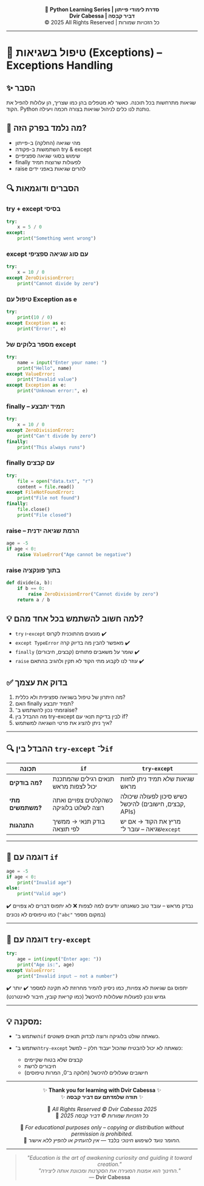 <!-- DC_HEADER_START -->
<div align="center">

🐍 **Python Learning Series | סדרת לימודי פייתון**  
**Dvir Cabessa | דביר קבסה**  
© 2025 All Rights Reserved | כל הזכויות שמורות

</div>

---
<!-- DC_HEADER_END -->

# 📘 טיפול בשגיאות (Exceptions) – Exceptions Handling

## ✨ הסבר
שגיאות מתרחשות בכל תוכנה. כאשר לא מטפלים בהן כמו שצריך, הן עלולות להפיל את הקוד. 
Python נותנת לנו כלים לניהול שגיאות בצורה חכמה ויעילה.

## 🧠 מה נלמד בפרק הזה?
- מהי שגיאה (החלקה) ב-פייתון
- השתמשות ב-פקודה try & except
- שימוש בסוגי שגיאה ספציפיים
- finally לפעולות שרוצות תמיד
- raise להרים שגיאות באפני ידים

## 🔍 הסברים ודוגמאות

### try + except בסיסי
```python
try:
    x = 5 / 0
except:
    print("Something went wrong")
```

### except עם סוג שגיאה ספציפי
```python
try:
    x = 10 / 0
except ZeroDivisionError:
    print("Cannot divide by zero")
```

### טיפול עם Exception as e
```python
try:
    print(10 / 0)
except Exception as e:
    print("Error:", e)
```

### מספר בלוקים של except
```python
try:
    name = input("Enter your name: ")
    print("Hello", name)
except ValueError:
    print("Invalid value")
except Exception as e:
    print("Unknown error:", e)
```

### finally – תמיד יתבצע
```python
try:
    x = 10 / 0
except ZeroDivisionError:
    print("Can't divide by zero")
finally:
    print("This always runs")
```

### finally עם קבצים
```python
try:
    file = open("data.txt", "r")
    content = file.read()
except FileNotFoundError:
    print("File not found")
finally:
    file.close()
    print("File closed")
```

### raise – הרמת שגיאה ידנית
```python
age = -5
if age < 0:
    raise ValueError("Age cannot be negative")
```

### raise בתוך פונקציה
```python
def divide(a, b):
    if b == 0:
        raise ZeroDivisionError("Cannot divide by zero")
    return a / b
```

## 💡 למה חשוב להשתמש בכל אחד מהם?
- `try` ו-`except` מונעים מהתוכנית לקרוס ✔️
- `except TypeError` מאפשר להבין מה בדיוק קרה ✔️
- `finally` שומר על משאבים פתוחים (קבצים, חיבורים) ✔️
- `raise` עוזר לנו לקבוע מתי הקוד לא תקין ולהגיב בהתאם ✔️

## ✅ בדוק את עצמך
1. מה היתרון של טיפול בשגיאה ספציפית ולא כללית?
2. האם finally תמיד יתבצע?
3. מתי נכון להשתמש ב־raise?
4. מה ההבדל בין try-except לבין בדיקת תנאי עם if?
5. איך ניתן להציג את פרטי השגיאה למשתמש?

---

## 🔍 ההבדל בין `try-except` ל־`if`

| תכונה            | `if`                                    | `try-except`                                           |
| ---------------- | --------------------------------------- | ------------------------------------------------------ |
| **מה בודקים?**   | תנאים רגילים שהמתכנת יכול לצפות מראש    | שגיאות שלא תמיד ניתן לחזות מראש                        |
| **מתי משתמשים?** | כשהקלטים צפויים ואתה רוצה לשלוט בלוגיקה | כשיש סיכון לפעולה שיכולה להיכשל (קבצים, חישובים, APIs) |
| **התנהגות**      | בודק תנאי → ממשיך לפי תוצאה             | מריץ את הקוד → אם יש שגיאה – עובר ל־`except`           |

---

## 📘 דוגמה עם `if`

```python
age = -5
if age < 0:
    print("Invalid age")
else:
    print("Valid age")
```

✔️ נבדק מראש – עובד טוב כשאנחנו יודעים למה לצפות
❌ לא יתפוס דברים לא צפויים כמו טיפוסים לא נכונים (`"abc"` במקום מספר)

---

## 📘 דוגמה עם `try-except`

```python
try:
    age = int(input("Enter age: "))
    print("Age is:", age)
except ValueError:
    print("Invalid input – not a number")
```

✔️ יתפוס גם שגיאות לא צפויות, כמו ניסיון להמיר מחרוזת לא תקינה למספר
✔️ יותר גמיש ונכון לפעולות שעלולות להיכשל (כמו קריאת קובץ, חיבור לאינטרנט)

---

## 💡 מסקנה:

* השתמש ב־`if` כשאתה שולט בלוגיקה ורוצה לבדוק תנאים פשוטים.
* השתמש ב־`try-except` כשאתה לא יכול להבטיח שהכול יעבוד חלק – למשל:

  * קבצים שלא בטוח שקיימים
  * חיבורים לרשת
  * חישובים שעלולים להיכשל (חלוקה ב־0, המרות טיפוסים)

<!-- DC_FOOTER_START -->
---

<div align="center">

✨ **Thank you for learning with Dvir Cabessa** ✨  
✨ **תודה שלמדתם עם דביר קבסה** ✨  

📘 *All Rights Reserved © Dvir Cabessa 2025*  
📘 *כל הזכויות שמורות © דביר קבסה 2025*  

🔗 *For educational purposes only – copying or distribution without permission is prohibited.*  
🔗 *החומר נועד לשימוש חינוכי בלבד — אין להעתיק או להפיץ ללא אישור.*

---

> _"Education is the art of awakening curiosity and guiding it toward creation."_  
> _"החינוך הוא אמנות המעירה את הסקרנות ומכוונת אותה ליצירה."_  
> — **Dvir Cabessa**

</div>
<!-- DC_FOOTER_END -->

